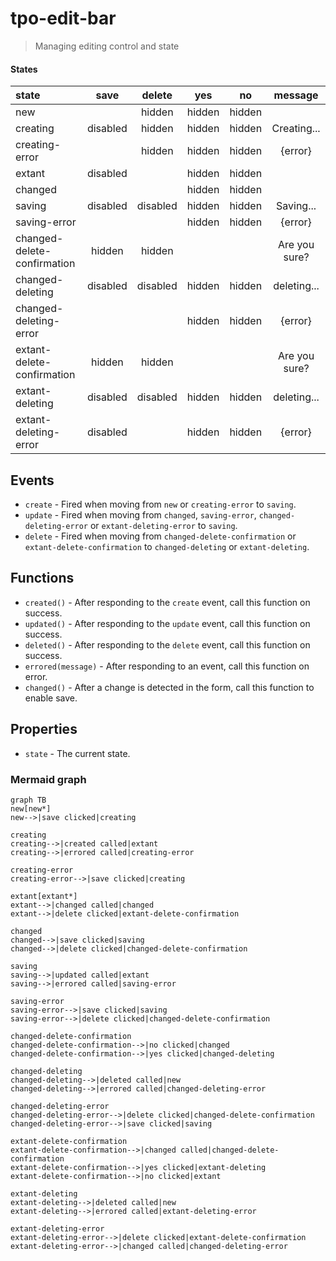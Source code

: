 # tpo-edit-bar
> Managing editing control and state

#### States
|            state            |   save   | delete   |   yes  |   no   |     message   |
|:----------------------------|:--------:|:--------:|:------:|:------:|:-------------:|
| new                         |          | hidden   | hidden | hidden |               |
| creating                    | disabled | hidden   | hidden | hidden | Creating...   |
| creating-error              |          | hidden   | hidden | hidden | {error}       |
| extant                       | disabled |          | hidden | hidden |               |
| changed                     |          |          | hidden | hidden |               |
| saving                      | disabled | disabled | hidden | hidden | Saving...     |
| saving-error                |          |          | hidden | hidden | {error}       |
| changed-delete-confirmation | hidden   | hidden   |        |        | Are you sure? |
| changed-deleting            | disabled | disabled | hidden | hidden | deleting...   |
| changed-deleting-error      |          |          | hidden | hidden | {error}       |
| extant-delete-confirmation   | hidden   | hidden   |        |        | Are you sure? |
| extant-deleting              | disabled | disabled | hidden | hidden | deleting...   |
| extant-deleting-error        | disabled |          | hidden | hidden | {error}       |

## Events
- `create` - Fired when moving from `new` or `creating-error` to `saving`.
- `update` - Fired when moving from `changed`, `saving-error`, `changed-deleting-error` or `extant-deleting-error` to `saving`.
- `delete` - Fired when moving from `changed-delete-confirmation` or `extant-delete-confirmation` to `changed-deleting` or `extant-deleting`.

## Functions
- `created()` - After responding to the `create` event, call this function on success.
- `updated()` - After responding to the `update` event, call this function on success.
- `deleted()` - After responding to the `delete` event, call this function on success.
- `errored(message)` - After responding to an event, call this function on error.
- `changed()` - After a change is detected in the form, call this function to enable save.

## Properties
- `state` - The current state.

### Mermaid graph
````text
graph TB
new[new*]
new-->|save clicked|creating

creating
creating-->|created called|extant
creating-->|errored called|creating-error

creating-error
creating-error-->|save clicked|creating

extant[extant*]
extant-->|changed called|changed
extant-->|delete clicked|extant-delete-confirmation

changed
changed-->|save clicked|saving
changed-->|delete clicked|changed-delete-confirmation

saving
saving-->|updated called|extant
saving-->|errored called|saving-error

saving-error
saving-error-->|save clicked|saving
saving-error-->|delete clicked|changed-delete-confirmation

changed-delete-confirmation
changed-delete-confirmation-->|no clicked|changed
changed-delete-confirmation-->|yes clicked|changed-deleting

changed-deleting
changed-deleting-->|deleted called|new
changed-deleting-->|errored called|changed-deleting-error

changed-deleting-error
changed-deleting-error-->|delete clicked|changed-delete-confirmation
changed-deleting-error-->|save clicked|saving

extant-delete-confirmation
extant-delete-confirmation-->|changed called|changed-delete-confirmation
extant-delete-confirmation-->|yes clicked|extant-deleting
extant-delete-confirmation-->|no clicked|extant

extant-deleting
extant-deleting-->|deleted called|new
extant-deleting-->|errored called|extant-deleting-error

extant-deleting-error
extant-deleting-error-->|delete clicked|extant-delete-confirmation
extant-deleting-error-->|changed called|changed-deleting-error
````

